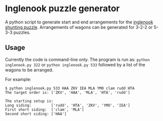 # Inglenook puzzle generator #

A python script to generate start and end arrangements for the [inglenook shunting puzzle](http://www.wymann.info/ShuntingPuzzles/sw-inglenook.html). Arrangements of wagons can be generated for 3-2-2 or 5-3-3 puzzles.

## Usage ##

Currently the code is command-line only. The program is run as: `python inglenook.py 322` or `python inglenook.py 533` followed by a list of the wagons to be arranged.

For example:

```
$ python inglenook.py 533 HAA ZKV IEA MLA YMO clam rudd HTA
The target order is: ['ZKV', 'HAA', 'MLA', 'HTA', 'rudd']

The starting setup is:
Long siding:         ['rudd', 'HTA', 'ZKV', 'YMO', 'IEA']
First short siding:  ['clam', 'MLA']
Second short siding: ['HAA']
```
